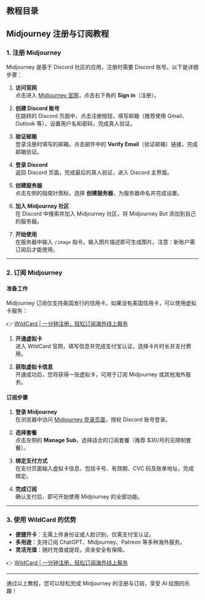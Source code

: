 ## 教程目录

## Midjourney 注册与订阅教程

### 1. 注册 Midjourney

Midjourney 是基于 Discord 社区的应用，注册时需要 Discord 账号。以下是详细步骤：

1. **访问官网**  
   点击进入 [Midjourney 官网](https://bit.ly/bewildcard)，点击右下角的 **Sign in**（注册）。

2. **创建 Discord 账号**  
   在跳转的 Discord 页面中，点击注册按钮，填写邮箱（推荐使用 Gmail、Outlook 等），设置用户名和密码，完成真人验证。

3. **验证邮箱**  
   登录注册时填写的邮箱，点击邮件中的 **Verify Email**（验证邮箱）链接，完成邮箱验证。

4. **登录 Discord**  
   返回 Discord 页面，完成最后的真人验证，进入 Discord 主界面。

5. **创建服务器**  
   点击左侧的指南针图标，选择 **创建服务器**，为服务器命名并完成设置。

6. **加入 Midjourney 社区**  
   在 Discord 中搜索并加入 Midjourney 社区，将 Midjourney Bot 添加到自己的服务器。

7. **开始使用**  
   在服务器中输入 `/image` 指令，输入图片描述即可生成图片。注意：新账户需订阅后才能使用。

---

### 2. 订阅 Midjourney

#### 准备工作

Midjourney 订阅仅支持美国发行的信用卡。如果没有美国信用卡，可以使用虚拟卡服务：

👉 [WildCard | 一分钟注册，轻松订阅海外线上服务](https://bit.ly/bewildcard)

1. **开通虚拟卡**  
   进入 WildCard 官网，填写信息并完成支付宝认证，选择卡片时长并支付费用。

2. **获取虚拟卡信息**  
   开通成功后，您将获得一张虚拟卡，可用于订阅 Midjourney 或其他海外服务。

#### 订阅步骤

1. **登录 Midjourney**  
   在浏览器中访问 [Midjourney 登录页面](https://bit.ly/bewildcard)，授权 Discord 账号登录。

2. **选择套餐**  
   点击左侧的 **Manage Sub**，选择适合的订阅套餐（推荐 $30/月的无限制套餐）。

3. **绑定支付方式**  
   在支付页面输入虚拟卡信息，包括卡号、有效期、CVC 码及账单地址，完成绑定。

4. **完成订阅**  
   确认支付后，即可开始使用 Midjourney 的全部功能。

---

### 3. 使用 WildCard 的优势

- **便捷开卡**：无需上传身份证或人脸识别，仅需支付宝认证。
- **多用途**：支持订阅 ChatGPT、Midjourney、Patreon 等多种海外服务。
- **灵活充值**：随时充值或提现，资金安全有保障。

👉 [WildCard | 一分钟注册，轻松订阅海外线上服务](https://bit.ly/bewildcard)

---

通过以上教程，您可以轻松完成 Midjourney 的注册与订阅，享受 AI 绘图的乐趣！